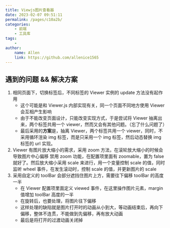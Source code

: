 ```yaml
---
title: Viewjs图片查看器
date: 2023-02-07 09:51:11
permalink: /pages/c10a2b/
categories:
    - 前端
    - 工具库
tags:
    -
author:
    name: Allen
    link: https://github.com/allenice1565
---
```


## 遇到的问题 && 解决方案

1. 相同页面下，切换标签后，不同标签的 Viewer 实例的 update 方法没有起作用
    - 这个可能是和 Viewer.js 内部实现有关，同一个页面不同地方使用 Viewer 会互相产生影响
    - 由于不能改变页面设计，只能改变实现方式，于是尝试将 Viewer 抽离出来，两个标签共用一个 viewer，然而又会有其他问题。（忘了什么问题了）
    - 最后采用的**方案**是，抽离 Viewer，两个标签共用一个 viewer，同时，不采用循环渲染 img 标签，而是只采用一个 img 标签，然后动态替换 img 标签的 url 实现。
2. Viewer 有图片放大缩小的需求，采用 zoom 方法，在滚轮放大缩小的时候会导致图片中心偏移
   禁用 zoom 功能，在配置项里面有 zoomable，置为 false 就好了。然后放大缩小采用 scale 来进行，用一个变量控制 scale 的值，同时监听 wheel 事件，在发生滚动时，控制 scale 的值，并更新图片的 scale
3. 采用自定义的 toolBar 会部分遮挡住图片上方，需要往下偏移 toolBar 的高度一半
    - 在 Viewer 配置项里面定义 viewed 事件，在这里操作图片元素，margin 值增加 toolBar 高度的一半
    - 在旋转后，也要处理，将图片往下偏移
    - 这样处理的缺陷就是图片打开时的动画从小到大，等动画结束后，再向下偏移，整体不连贯，不能做到先偏移，再有放大动画
    - 最后是将打开的过渡动画关闭掉
